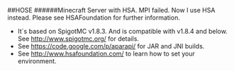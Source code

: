 ##HOSE
######Minecraft Server with HSA.
MPI failed. Now I use HSA instead. Please see HSAFoundation for further information.

*   It`s based on SpigotMC v1.8.3. And is compatible with v1.8.4 and below. See http://www.spigotmc.org/ for details.
*   See https://code.google.com/p/aparapi/ for JAR and JNI builds.
*   See http://www.hsafoundation.com/ to learn how to set your environment.

